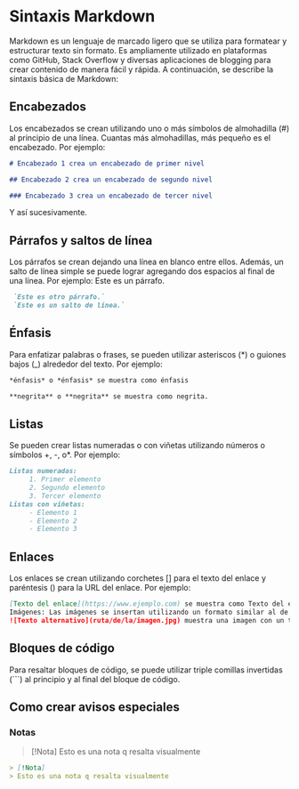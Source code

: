 # Sintaxis Markdown

Markdown es un lenguaje de marcado ligero que se utiliza para formatear y estructurar texto sin formato. Es ampliamente utilizado en plataformas como GitHub, Stack Overflow y diversas aplicaciones de blogging para crear contenido de manera fácil y rápida. A continuación, se describe la sintaxis básica de Markdown:

## Encabezados

Los encabezados se crean utilizando uno o más símbolos de almohadilla (#) al principio de una línea. Cuantas más almohadillas, más pequeño es el encabezado. Por ejemplo:

```markdown
# Encabezado 1 crea un encabezado de primer nivel

## Encabezado 2 crea un encabezado de segundo nivel

### Encabezado 3 crea un encabezado de tercer nivel
```

Y así sucesivamente.

## Párrafos y saltos de línea

Los párrafos se crean dejando una línea en blanco entre ellos. Además, un salto de línea simple se puede lograr agregando dos espacios al final de una línea. Por ejemplo:
Este es un párrafo.

```md
 `Este es otro párrafo.`
 `Este es un salto de línea.`
 ```

## Énfasis

Para enfatizar palabras o frases, se pueden utilizar asteriscos (*) o guiones bajos (_) alrededor del texto. Por ejemplo:

```markdown
*énfasis* o *énfasis* se muestra como énfasis

**negrita** o **negrita** se muestra como negrita.
```

## Listas

Se pueden crear listas numeradas o con viñetas utilizando números o símbolos +, -, o*. Por ejemplo:

```md
Listas numeradas:
     1. Primer elemento
     2. Segundo elemento
     3. Tercer elemento
Listas con viñetas:
     - Elemento 1
     - Elemento 2
     - Elemento 3
```

## Enlaces

Los enlaces se crean utilizando corchetes [] para el texto del enlace y paréntesis () para la URL del enlace. Por ejemplo:

```md
[Texto del enlace](https://www.ejemplo.com) se muestra como Texto del enlace.
Imágenes: Las imágenes se insertan utilizando un formato similar al de los enlaces, pero con un signo de exclamación (!) al principio. Por ejemplo:
![Texto alternativo](ruta/de/la/imagen.jpg) muestra una imagen con un texto alternativo.
```

## Bloques de código

Para resaltar bloques de código, se puede utilizar triple comillas invertidas (```) al principio y al final del bloque de código.

## Como crear avisos especiales

### Notas

> [!Nota]
> Esto es una nota q resalta visualmente

```md
> [!Nota]
> Esto es una nota q resalta visualmente
```